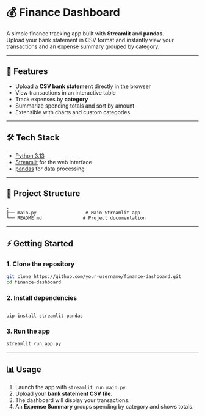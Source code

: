 # 💰 Finance Dashboard

A simple finance tracking app built with **Streamlit** and **pandas**.  
Upload your bank statement in CSV format and instantly view your transactions and an expense summary grouped by category.

---

## 🚀 Features
- Upload a **CSV bank statement** directly in the browser  
- View transactions in an interactive table  
- Track expenses by **category**  
- Summarize spending totals and sort by amount  
- Extensible with charts and custom categories  

---

## 🛠️ Tech Stack
- [Python 3.13](https://www.python.org/)  
- [Streamlit](https://streamlit.io/) for the web interface  
- [pandas](https://pandas.pydata.org/) for data processing  

---

## 📂 Project Structure
```
.
├── main.py                  # Main Streamlit app
└── README.md               # Project documentation
```

---

## ⚡ Getting Started

### 1. Clone the repository
```bash
git clone https://github.com/your-username/finance-dashboard.git
cd finance-dashboard
```

### 2. Install dependencies
```

pip install streamlit pandas
```

### 3. Run the app
```bash
streamlit run app.py
```

---

## 📊 Usage
1. Launch the app with `streamlit run main.py`.  
2. Upload your **bank statement CSV file**.  
3. The dashboard will display your transactions.  
4. An **Expense Summary** groups spending by category and shows totals.  

